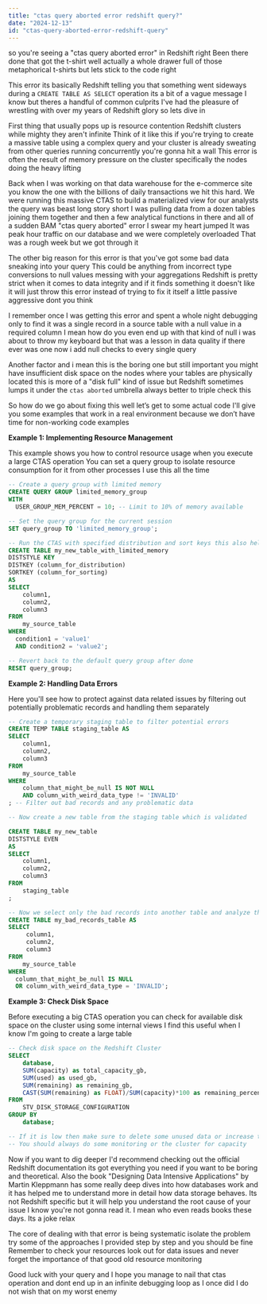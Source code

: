 ```yaml
---
title: "ctas query aborted error redshift query?"
date: "2024-12-13"
id: "ctas-query-aborted-error-redshift-query"
---
```


so you're seeing a "ctas query aborted error" in Redshift right Been there done that got the t-shirt well actually a whole drawer full of those metaphorical t-shirts but lets stick to the code right

This error its basically Redshift telling you that something went sideways during a `CREATE TABLE AS SELECT` operation its a bit of a vague message I know but theres a handful of common culprits I've had the pleasure of wrestling with over my years of Redshift glory so lets dive in

First thing that usually pops up is resource contention Redshift clusters while mighty they aren't infinite Think of it like this if you're trying to create a massive table using a complex query and your cluster is already sweating from other queries running concurrently you're gonna hit a wall This error is often the result of memory pressure on the cluster specifically the nodes doing the heavy lifting

Back when I was working on that data warehouse for the e-commerce site you know the one with the billions of daily transactions we hit this hard. We were running this massive CTAS to build a materialized view for our analysts the query was beast long story short I was pulling data from a dozen tables joining them together and then a few analytical functions in there and all of a sudden BAM "ctas query aborted" error I swear my heart jumped It was peak hour traffic on our database and we were completely overloaded That was a rough week but we got through it

The other big reason for this error is that you've got some bad data sneaking into your query This could be anything from incorrect type conversions to null values messing with your aggregations Redshift is pretty strict when it comes to data integrity and if it finds something it doesn't like it will just throw this error instead of trying to fix it itself a little passive aggressive dont you think

I remember once I was getting this error and spent a whole night debugging only to find it was a single record in a source table with a null value in a required column I mean how do you even end up with that kind of null i was about to throw my keyboard but that was a lesson in data quality if there ever was one now i add null checks to every single query

Another factor and i mean this is the boring one but still important you might have insufficient disk space on the nodes where your tables are physically located this is more of a "disk full" kind of issue but Redshift sometimes lumps it under the `ctas aborted` umbrella always better to triple check this

So how do we go about fixing this well let’s get to some actual code I'll give you some examples that work in a real environment because we don’t have time for non-working code examples

**Example 1: Implementing Resource Management**

This example shows you how to control resource usage when you execute a large CTAS operation You can set a query group to isolate resource consumption for it from other processes I use this all the time

```sql
-- Create a query group with limited memory
CREATE QUERY GROUP limited_memory_group
WITH
  USER_GROUP_MEM_PERCENT = 10; -- Limit to 10% of memory available

-- Set the query group for the current session
SET query_group TO 'limited_memory_group';

-- Run the CTAS with specified distribution and sort keys this also helps with performance
CREATE TABLE my_new_table_with_limited_memory
DISTSTYLE KEY
DISTKEY (column_for_distribution)
SORTKEY (column_for_sorting)
AS
SELECT
    column1,
    column2,
    column3
FROM
    my_source_table
WHERE
  condition1 = 'value1'
  AND condition2 = 'value2';

-- Revert back to the default query group after done
RESET query_group;

```

**Example 2: Handling Data Errors**

Here you'll see how to protect against data related issues by filtering out potentially problematic records and handling them separately

```sql
-- Create a temporary staging table to filter potential errors
CREATE TEMP TABLE staging_table AS
SELECT
    column1,
    column2,
    column3
FROM
    my_source_table
WHERE
    column_that_might_be_null IS NOT NULL
    AND column_with_weird_data_type != 'INVALID'
; -- Filter out bad records and any problematic data

-- Now create a new table from the staging table which is validated

CREATE TABLE my_new_table
DISTSTYLE EVEN
AS
SELECT
    column1,
    column2,
    column3
FROM
    staging_table
;

-- Now we select only the bad records into another table and analyze them
CREATE TABLE my_bad_records_table AS
SELECT
     column1,
     column2,
     column3
FROM
    my_source_table
WHERE
  column_that_might_be_null IS NULL
  OR column_with_weird_data_type = 'INVALID';
```

**Example 3: Check Disk Space**

Before executing a big CTAS operation you can check for available disk space on the cluster using some internal views I find this useful when I know I'm going to create a large table

```sql
-- Check disk space on the Redshift Cluster
SELECT
    database,
    SUM(capacity) as total_capacity_gb,
    SUM(used) as used_gb,
    SUM(remaining) as remaining_gb,
    CAST(SUM(remaining) as FLOAT)/SUM(capacity)*100 as remaining_percentage
FROM
    STV_DISK_STORAGE_CONFIGURATION
GROUP BY
    database;

-- If it is low then make sure to delete some unused data or increase the cluster capacity
-- You should always do some monitoring or the cluster for capacity
```

Now if you want to dig deeper I'd recommend checking out the official Redshift documentation its got everything you need if you want to be boring and theoretical. Also the book "Designing Data Intensive Applications" by Martin Kleppmann has some really deep dives into how databases work and it has helped me to understand more in detail how data storage behaves. Its not Redshift specific but it will help you understand the root cause of your issue I know you're not gonna read it. I mean who even reads books these days. Its a joke relax

The core of dealing with that error is being systematic isolate the problem try some of the approaches I provided step by step and you should be fine Remember to check your resources look out for data issues and never forget the importance of that good old resource monitoring

Good luck with your query and I hope you manage to nail that ctas operation and dont end up in an infinite debugging loop as I once did I do not wish that on my worst enemy
